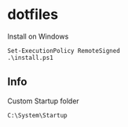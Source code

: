 # dotfiles

Install on Windows

```
Set-ExecutionPolicy RemoteSigned
.\install.ps1
```

## Info

Custom Startup folder

```
C:\System\Startup
```
